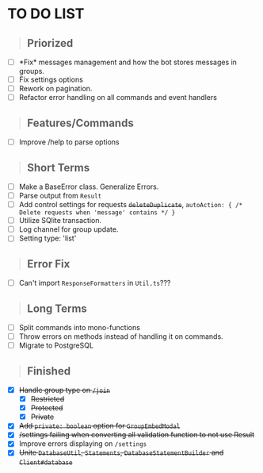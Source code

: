 # **TO DO LIST**

> ## **Priorized**
- [ ] \*Fix\* messages management and how the bot stores messages in groups.
- [ ] Fix settings options
- [ ] Rework on pagination.
- [ ] Refactor error handling on all commands and event handlers

> ## **Features/Commands**
- [ ] Improve /help to parse options

> ## **Short Terms**
- [ ] Make a BaseError class. Generalize Errors.
- [ ] Parse output from `Result`
- [ ] Add control settings for requests ~~`deleteDuplicate`~~, `autoAction: { /* Delete requests when 'message' contains */ }`
- [ ] Utilize SQlite transaction. 
- [ ] Log channel for group update.
- [ ] Setting type: 'list'

> ## **Error Fix**
- [ ] Can't import `ResponseFormatters` in `Util.ts`???


> ## **Long Terms**
- [ ] Split commands into mono-functions
- [ ] Throw errors on methods instead of handling it on commands.
- [ ] Migrate to PostgreSQL

> ## **Finished**
- [x] ~~Handle group type on `/join`~~
  - [x] ~~Restricted~~
  - [x] ~~Protected~~
  - [x] ~~Private~~
- [x] ~~Add `private: boolean` option for `GroupEmbedModal`~~
- [x] ~~/settings failing when converting all validation function to not use Result~~
- [x] Improve errors displaying on `/settings`
- [x] ~~Unite `DatabaseUtil`, `Statements`, `DatabaseStatementBuilder` and `Client#database`~~